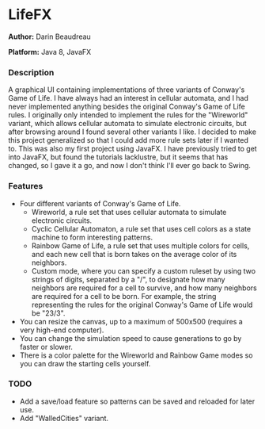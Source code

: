 # LifeFX

**Author:** Darin Beaudreau

**Platform:** Java 8, JavaFX

### Description
A graphical UI containing implementations of three variants of Conway's Game of Life.
I have always had an interest in cellular automata, and I had never implemented anything besides the
original Conway's Game of Life rules. I originally only intended to implement the rules for the "Wireworld"
variant, which allows cellular automata to simulate electronic circuits, but after browsing around I
found several other variants I like. I decided to make this project generalized so that I could add more
rule sets later if I wanted to. This was also my first project using JavaFX. I have previously tried to
get into JavaFX, but found the tutorials lacklustre, but it seems that has changed, so I gave it a go,
and now I don't think I'll ever go back to Swing.

### Features
 - Four different variants of Conway's Game of Life.
     - Wireworld, a rule set that uses cellular automata to simulate electronic circuits.
     - Cyclic Cellular Automaton, a rule set that uses cell colors as a state machine to form interesting patterns.
     - Rainbow Game of Life, a rule set that uses multiple colors for cells, and each new cell that is born takes on the average color of its neighbors.
     - Custom mode, where you can specify a custom ruleset by using two strings of digits, separated by a "/", to designate how many neighbors are required for a cell to survive, and how many neighbors are required for a cell to be born. For example, the string representing the rules for the original Conway's Game of Life would be "23/3".
 - You can resize the canvas, up to a maximum of 500x500 (requires a very high-end computer).
 - You can change the simulation speed to cause generations to go by faster or slower.
 - There is a color palette for the Wireworld and Rainbow Game modes so you can draw the starting cells yourself.
 
### TODO
 - Add a save/load feature so patterns can be saved and reloaded for later use.
 - Add "WalledCities" variant.
